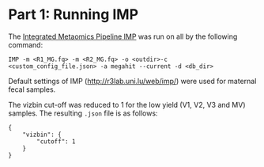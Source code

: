 # Part 1: Running IMP

The [Integrated Metaomics Pipeline IMP](https://git-r3lab.uni.lu/IMP/IMP/) was run on all by the following command:

```
IMP -m <R1_MG.fq> -m <R2_MG.fq> -o <outdir>-c <custom_config_file.json> -a megahit --current -d <db_dir>
```

Default settings of IMP (http://r3lab.uni.lu/web/imp/) were used for maternal fecal samples. 

The vizbin cut-off was reduced to 1 for the low yield (V1, V2, V3 and MV) samples. The resulting `.json` file is as follows:
```
{
    "vizbin": {
        "cutoff": 1
    }
}

```


